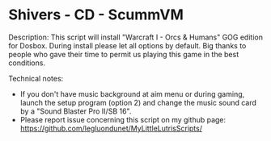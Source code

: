 # Shivers - CD - ScummVM

Description:
This script will install "Warcraft I - Orcs & Humans" GOG edition for Dosbox.
During install please let all options by default.
Big thanks to people who gave their time to permit us playing this game in the best conditions.

Technical notes:
- If you don't have music background at aim menu or during gaming, launch the setup program (option 2) and change the music sound card by a "Sound Blaster Pro II/SB 16".
- Please report issue concerning this script on my github page:
https://github.com/legluondunet/MyLittleLutrisScripts/
